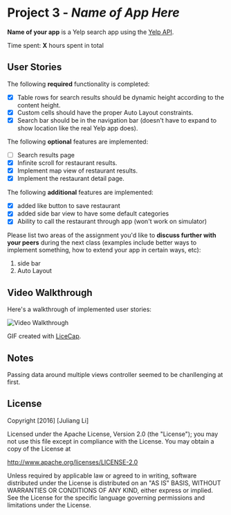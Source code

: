 # Project 3 - *Name of App Here*

**Name of your app** is a Yelp search app using the [Yelp API](http://www.yelp.com/developers/documentation/v2/search_api).

Time spent: **X** hours spent in total

## User Stories

The following **required** functionality is completed:

- [x] Table rows for search results should be dynamic height according to the content height.
- [x] Custom cells should have the proper Auto Layout constraints.
- [x] Search bar should be in the navigation bar (doesn't have to expand to show location like the real Yelp app does).

The following **optional** features are implemented:

- [ ] Search results page
- [x] Infinite scroll for restaurant results.
- [x] Implement map view of restaurant results.
- [x] Implement the restaurant detail page.

The following **additional** features are implemented:

- [x] added like button to save restaurant
- [x] added side bar view to have some default categories
- [x] Ability to call the restaurant through app (won't work on simulator)

Please list two areas of the assignment you'd like to **discuss further with your peers** during the next class (examples include better ways to implement something, how to extend your app in certain ways, etc):

1. side bar
2. Auto Layout

## Video Walkthrough 

Here's a walkthrough of implemented user stories:

<img src='https://github.com/Juliang0705/Yelp/blob/master/Yelp-demo.gif' title='Video Walkthrough' width='' alt='Video Walkthrough' />

GIF created with [LiceCap](http://www.cockos.com/licecap/).

## Notes

Passing data around multiple views controller seemed to be chanllenging at first. 

## License

Copyright [2016] [Juliang Li]

Licensed under the Apache License, Version 2.0 (the "License");
you may not use this file except in compliance with the License.
You may obtain a copy of the License at

http://www.apache.org/licenses/LICENSE-2.0

Unless required by applicable law or agreed to in writing, software
distributed under the License is distributed on an "AS IS" BASIS,
WITHOUT WARRANTIES OR CONDITIONS OF ANY KIND, either express or implied.
See the License for the specific language governing permissions and
limitations under the License.
